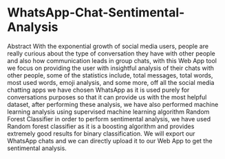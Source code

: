 # WhatsApp-Chat-Sentimental-Analysis
Abstract
With the exponential growth of social media users, 
people are really curious about the type of conversation they 
have with other people and also how communication leads in 
group chats, with this Web App tool we focus on providing the 
user with insightful analysis of their chats with other people, 
some of the statistics include, total messages, total words, most 
used words, emoji analysis, and some more, off all the social 
media chatting apps we have chosen WhatsApp as it is used 
purely for conversations purposes so that it can provide us with 
the most helpful dataset, after performing these analysis, we 
have also performed machine learning analysis using 
supervised machine learning algorithm Random Forest 
Classifier in order to perform sentimental analysis, we have 
used Random forest classifier as it is a boosting algorithm and 
provides extremely good results for binary classification. We will 
export our WhatsApp chats and we can directly upload it to our 
Web App to get the sentimental analysis.
